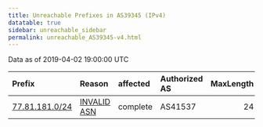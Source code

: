 ```yaml
---
title: Unreachable Prefixes in AS39345 (IPv4)
datatable: true
sidebar: unreachable_sidebar
permalink: unreachable_AS39345-v4.html
---
```


Data as of 2019-04-02 19:00:00 UTC


<div class="datatable-begin"></div>

| Prefix                                                 | Reason                                                                                                | affected   | Authorized AS   |   MaxLength | Anchor                                         |   unreachable /24s |
|:-------------------------------------------------------|:------------------------------------------------------------------------------------------------------|:-----------|:----------------|------------:|:-----------------------------------------------|-------------------:|
| [77.81.181.0/24](https://stat.ripe.net/77.81.181.0/24) | [INVALID ASN](https://rpki-validator.ripe.net/announcement-preview?asn=AS39345&prefix=77.81.181.0/24) | complete   | AS41537         |          24 | [RIPE](unreachable_RIPE_NCC_RPKI_Root-v4.html) |                  1 |

<div class="datatable-end"></div>